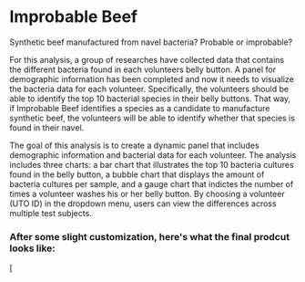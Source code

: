# Improbable Beef
Synthetic beef manufactured from navel bacteria? Probable or improbable?

For this analysis, a group of researches have collected data that contains the different bacteria found in each volunteers belly button. A panel for demographic information has been completed and now it needs to visualize the bacteria data for each volunteer. Specifically, the volunteers should be able to identify the top 10 bacterial species in their belly buttons. That way, if Improbable Beef identifies a species as a candidate to manufacture synthetic beef, the volunteers will be able to identify whether that species is found in their navel.

The goal of this analysis is to create a dynamic panel that includes demographic information and bacterial data for each volunteer. The analysis includes three charts: a bar chart that illustrates the top 10 bacteria cultures found in the belly button, a bubble chart that displays the amount of bacteria cultures per sample, and a gauge chart that indictes the number of times a volunteer washes his or her belly button. By choosing a volunteer (UTO ID) in the dropdown menu, users can view the differences across multiple test subjects.

### After some slight customization, here's what the final prodcut looks like:
[
